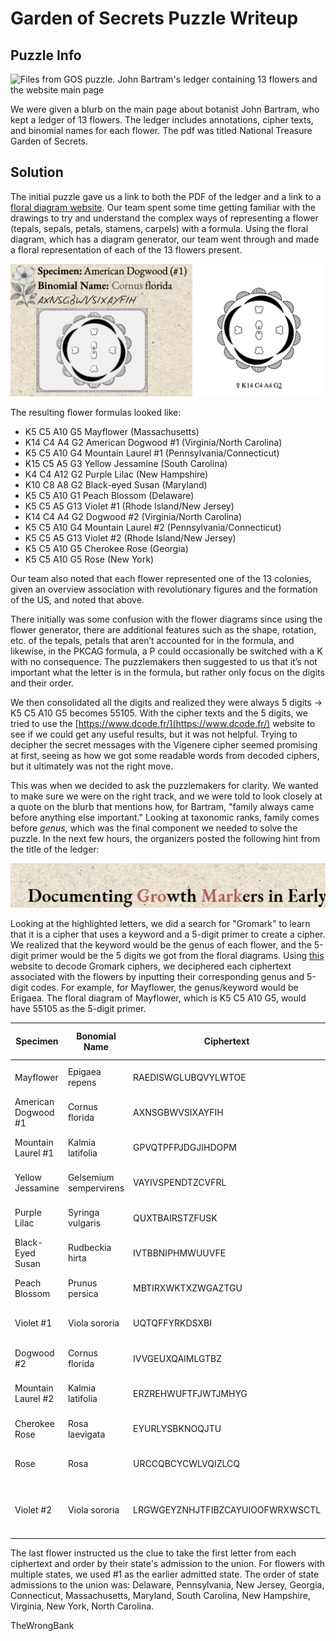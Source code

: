 # Garden of Secrets Puzzle Writeup

## Puzzle Info

![Files from GOS puzzle. John Bartram's ledger containing 13 flowers and the website main page](./assets/gos-1.png)

We were given a blurb on the main page about botanist John Bartram, who kept a ledger of 13 flowers. The ledger includes annotations, cipher texts, and binomial names for each flower. The pdf was titled National Treasure Garden of Secrets.

## Solution

The initial puzzle gave us a link to both the PDF of the ledger and a link to a [floral diagram website](https://kvetnidiagram.8u.cz/odiagramech_en.php). Our team spent some time getting familiar with the drawings to try and understand the complex ways of representing a flower (tepals, sepals, petals, stamens, carpels) with a formula. Using the floral diagram, which has a diagram generator, our team went through and made a floral representation of each of the 13 flowers present.

![Flower sample, Specimen: American Dogwood #2; Binomial Name: Cornus florida; ](./assets/gos-2.png)

The resulting flower formulas looked like:

- K5 C5 A10 G5 Mayflower (Massachusetts)
- K14 C4 A4 G2 American Dogwood \#1 (Virginia/North Carolina)
- K5 C5 A10 G4 Mountain Laurel \#1 (Pennsylvania/Connecticut)
- K15 C5 A5 G3 Yellow Jessamine (South Carolina)
- K4 C4 A12 G2 Purple Lilac (New Hampshire)
- K10 C8 A8 G2 Black-eyed Susan (Maryland)
- K5 C5 A10 G1 Peach Blossom (Delaware)
- K5 C5 A5 G13 Violet \#1 (Rhode Island/New Jersey)
- K14 C4 A4 G2 Dogwood \#2 (Virginia/North Carolina)
- K5 C5 A10 G4 Mountain Laurel \#2 (Pennsylvania/Connecticut)
- K5 C5 A5 G13 Violet \#2 (Rhode Island/New Jersey)
- K5 C5 A10 G5 Cherokee Rose (Georgia)
- K5 C5 A10 G5 Rose (New York)

Our team also noted that each flower represented one of the 13 colonies, given an overview association with revolutionary figures and the formation of the US, and noted that above.

There initially was some confusion with the flower diagrams since using the flower generator, there are additional features such as the shape, rotation, etc. of the tepals, petals that aren’t accounted for in the formula, and likewise, in the PKCAG formula, a P could occasionally be switched with a K with no consequence. The puzzlemakers then suggested to us that it’s not important what the letter is in the formula, but rather only focus on the digits and their order.

We then consolidated all the digits and realized they were always 5 digits → K5 C5 A10 G5 becomes 55105\. With the cipher texts and the 5 digits, we tried to use the [https://www.dcode.fr/](https://www.dcode.fr/) website to see if we could get any useful results, but it was not helpful. Trying to decipher the secret messages with the Vigenere cipher seemed promising at first, seeing as how we got some readable words from decoded ciphers, but it ultimately was not the right move.

This was when we decided to ask the puzzlemakers for clarity. We wanted to make sure we were on the right track, and we were told to look closely at a quote on the blurb that mentions how, for Bartram, "family always came before anything else important." Looking at taxonomic ranks, family comes before _genus,_ which was the final component we needed to solve the puzzle. In the next few hours, the organizers posted the following hint from the title of the ledger:

![Documenting Growth Markers in Early... Emphasis on Gro Mark](./assets/gos-3.png)

Looking at the highlighted letters, we did a search for "Gromark" to learn that it is a cipher that uses a keyword and a 5-digit primer to create a cipher. We realized that the keyword would be the genus of each flower, and the 5-digit primer would be the 5 digits we got from the floral diagrams. Using [this](https://thescytale.com/GR_GromarkDecoder.html%20) website to decode Gromark ciphers, we deciphered each ciphertext associated with the flowers by inputting their corresponding genus and 5-digit codes. For example, for Mayflower, the genus/keyword would be Erigaea. The floral diagram of Mayflower, which is K5 C5 A10 G5, would have 55105 as the 5-digit primer.

| Specimen             | Bonomial Name          | Ciphertext                       | Floral Diagram Digits | States | Plaintext                             |
| -------------------- | ---------------------- | -------------------------------- | --------------------- | ------ | ------------------------------------- |
| Mayflower            | Epigaea repens         | RAEDISWGLUBQVYLWTOE              | 55105                 | MA     | Overlook near terrace                 |
| American Dogwood \#1 | Cornus florida         | AXNSGBWVSIXAYFIH                 | 14442                 | VA/NC  | Arbor frames vault                    |
| Mountain Laurel \#1  | Kalmia latifolia       | GPVQTPFPJDGJIHDOPM               | 55104                 | PA/CT  | Hidden among laurels                  |
| Yellow Jessamine     | Gelsemium sempervirens | VAYIVSPENDTZCVFRL                | 15553                 | SC     | Garden vault sealed                   |
| Purple Lilac         | Syringa vulgaris       | QUXTBAIRSTZFUSK                  | 44122                 | NH     | Briars block door                     |
| Black-Eyed Susan     | Rudbeckia hirta        | IVTBBNIPHMWUUVFE                 | 10892                 | MD     | Nectar guides path                    |
| Peach Blossom        | Prunus persica         | MBTIRXWKTXZWGAZTGU               | 55101                 | DE     | Thicket hides ledger                  |
| Violet \#1           | Viola sororia          | UQTQFFYRKDSXBI                   | 55513                 | RI/NJ  | Entry behind ivy                      |
| Dogwood \#2          | Cornus florida         | IVVGEUXQAIMLGTBZ                 | 14442                 | VA/NC  | Keeper never spoke                    |
| Mountain Laurel \#2  | Kalmia latifolia       | ERZREHWUFTFJWTJMHYG              | 55104                 | PA/CT  | Roots conceal passage                 |
| Cherokee Rose        | Rosa laevigata         | EYURLYSBKNOQJTU                  | 55105                 | GA     | Worn stone marker                     |
| Rose                 | Rosa                   | URCCQBCYCWLVQIZLCQ               | 55105                 | NY     | Night obscures clues                  |
| Violet \#2           | Viola sororia          | LRGWGEYZNHJTFIBZCAYUIOOFWRXWSCTL | 55513                 | RI/NJ  | First letters by state admission date |

The last flower instructed us the clue to take the first letter from each ciphertext and order by their state's admission to the union. For flowers with multiple states, we used \#1 as the earlier admitted state. The order of state admissions to the union was: Delaware, Pennsylvania, New Jersey, Georgia, Connecticut, Massachusetts, Maryland, South Carolina, New Hampshire, Virginia, New York, North Carolina.

<result>TheWrongBank</result>
